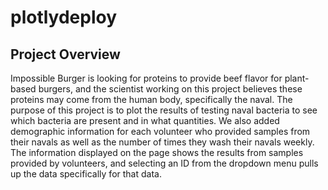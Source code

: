 # plotlydeploy

## Project Overview

Impossible Burger is looking for proteins to provide beef flavor for plant-based burgers, and the scientist working on this project believes these proteins may come from the human body, specifically the naval.  The purpose of this project is to plot the results of testing naval bacteria to see which bacteria are present and in what quantities.  We also added demographic information for each volunteer who provided samples from their navals as well as the number of times they wash their navals weekly.  The information displayed on the page shows the results from samples provided by volunteers, and selecting an ID from the dropdown menu pulls up the data specifically for that data.